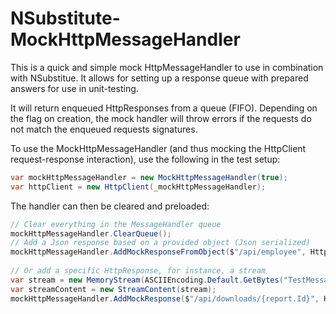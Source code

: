 # NSubstitute-MockHttpMessageHandler

This is a quick and simple mock HttpMessageHandler to use in combination with NSubstitue.
It allows for setting up a response queue with prepared answers for use in unit-testing.

It will return enqueued HttpResponses from a queue (FIFO).
Depending on the flag on creation, the mock handler will throw errors if the requests do not match the enqueued requests signatures.

To use the MockHttpMessageHandler (and thus mocking the HttpClient request-response interaction), use the following in the test setup:
```csharp
var mockHttpMessageHandler = new MockHttpMessageHandler(true);
var httpClient = new HttpClient(_mockHttpMessageHandler);
```
The handler can then be cleared and preloaded:
```csharp
// Clear everything in the MessageHandler queue
mockHttpMessageHandler.ClearQueue();
// Add a Json response based on a provided object (Json serialized)
mockHttpMessageHandler.AddMockResponseFromObject($"/api/employee", HttpMethod.Get, new List<Employee> { testEmployee }, HttpStatusCode.OK);
 
// Or add a specific HttpResponse, for instance, a stream
var stream = new MemoryStream(ASCIIEncoding.Default.GetBytes("TestMessage"));
var streamContent = new StreamContent(stream);
mockHttpMessageHandler.AddMockResponse($"/api/downloads/{report.Id}", HttpMethod.Get, streamContent, HttpStatusCode.OK);
```
